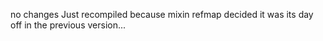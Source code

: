 no changes
Just recompiled because mixin refmap decided it was its day off in the previous version...